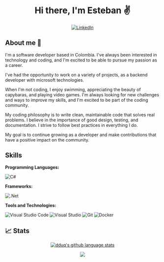<h1 align="center"> Hi there, I'm Esteban ✌️ </h1>

<p align="center">
  <a href="https://www.linkedin.com/in/dduq/"><img src="https://img.shields.io/badge/linkedin-%230077B5.svg?style=for-the-badge&logo=linkedin&logoColor=white" alt="LinkedIn"></a>
</p>

## About me 👋

I'm a software developer based in Colombia. I've always been interested in technology and coding, and I'm excited to be able to pursue my passion as a career.

I've had the opportunity to work on a variety of projects, as a backend developer with microsoft technologies.

When I'm not coding, I enjoy swimming, appreciating the beauty of capybaras, and playing video games. I'm always looking for new challenges and ways to improve my skills, and I'm excited to be part of the coding community.

My coding philosophy is to write clean, maintainable code that solves real problems. I believe in the importance of good design, testing, and documentation. I strive to follow best practices in everything I do.

My goal is to continue growing as a developer and make contributions that have a positive impact on the community.

## Skills

**Programming Languages:**

<p>
  <img alt="C#" src="https://img.shields.io/badge/c%23%20-%23239120.svg?&style=for-the-badge&logo=c-sharp&logoColor=white" />
</p>

**Frameworks:**

<p>
  <img alt=".Net" src="https://img.shields.io/badge/.NET-5C2D91?style=for-the-badge&logo=.net&logoColor=white" />
</p>

**Tools and Technologies:**

<p>
  <img alt="Visual Studio Code" src="https://img.shields.io/badge/Visual%20Studio%20Code-0078d7.svg?&style=for-the-badge&logo=visual-studio-code&logoColor=white" />
  <img alt="Visual Studio" src="https://img.shields.io/badge/Visual%20Studio-5C2D91.svg?&style=for-the-badge&logo=visual-studio&logoColor=white" />
  <img alt="Git" src="https://img.shields.io/badge/git%20-%23F05033.svg?&style=for-the-badge&logo=git&logoColor=white" />
  <img alt="Docker" src="https://img.shields.io/badge/docker%20-%230db7ed.svg?&style=for-the-badge&logo=docker&logoColor=white" />
</p>

## 📈 Stats

<p align="center">
  <a href="https://github.com/dduq">
    <img alt="dduq's github language stats "
      src="https://github-readme-stats.vercel.app/api/top-langs/?username=dduq&theme=tokyonight&langs_count=10&layout=compact" />
  </a>
</p>
<p align="center">
 <a href="#" alt="dduq github stats">
  <img src="https://github-readme-stats.vercel.app/api?username=dduq&theme=tokyonight&show_icons=true" />
 </a>
</p>
